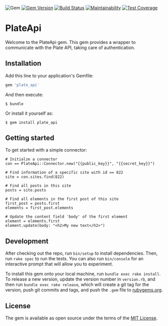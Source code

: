 ![Gem](https://img.shields.io/gem/dt/plate_api.svg)
[![Gem Version](https://badge.fury.io/rb/plate_api.svg)](https://badge.fury.io/rb/plate_api)
[![Build Status](https://travis-ci.com/platehub/plate_api.svg?branch=master)](https://travis-ci.com/platehub/plate_api)
[![Maintainability](https://api.codeclimate.com/v1/badges/1e1dafadc880983ce63a/maintainability)](https://codeclimate.com/github/platehub/plate_api/maintainability)
[![Test Coverage](https://api.codeclimate.com/v1/badges/1e1dafadc880983ce63a/test_coverage)](https://codeclimate.com/github/platehub/plate_api/test_coverage)
# PlateApi

Welcome to the PlateApi gem. This gem provides a wrapper to communicate with the Plate API, taking care of
authentication.

## Installation

Add this line to your application's Gemfile:

```ruby
gem 'plate_api'
```

And then execute:

    $ bundle

Or install it yourself as:

    $ gem install plate_api

## Getting started

To get started with a simple connector:

```
# Initialze a connector
con == PlateApi::Connector.new("{{public_key}}", "{{secret_key}}")

# Find information of a specific site with id == 822
site = con.sites.find(822)

# Find all posts in this site
posts = site.posts

# Find all elements in the first post of this site
first_post = posts.first
elements = first_post.elements

# Update the content field 'body' of the first element
element = elements.first
element.update(body: "<h2>My new text</h2>")
```

## Development

After checking out the repo, run `bin/setup` to install dependencies. Then, run `rake spec` to run the tests. You can also run `bin/console` for an interactive prompt that will allow you to experiment.

To install this gem onto your local machine, run `bundle exec rake install`. To release a new version, update the version number in `version.rb`, and then run `bundle exec rake release`, which will create a git tag for the version, push git commits and tags, and push the `.gem` file to [rubygems.org](https://rubygems.org).

## License

The gem is available as open source under the terms of the [MIT License](https://opensource.org/licenses/MIT).
